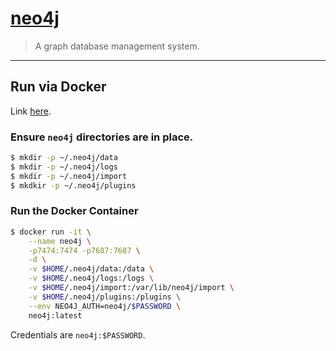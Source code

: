 # [neo4j](https://neo4j.com/)

> A graph database management system.

---

## Run via Docker

Link [here](https://neo4j.com/developer/docker-run-neo4j/).

### Ensure `neo4j` directories are in place.

```bash
$ mkdir -p ~/.neo4j/data
$ mkdir -p ~/.neo4j/logs
$ mkdir -p ~/.neo4j/import
$ mkdkir -p ~/.neo4j/plugins
```

### Run the Docker Container

```bash
$ docker run -it \
	--name neo4j \
	-p7474:7474 -p7687:7687 \
	-d \
	-v $HOME/.neo4j/data:/data \
	-v $HOME/.neo4j/logs:/logs \
	-v $HOME/.neo4j/import:/var/lib/neo4j/import \
	-v $HOME/.neo4j/plugins:/plugins \
	--env NEO4J_AUTH=neo4j/$PASSWORD \
	neo4j:latest
```

Credentials are `neo4j:$PASSWORD`.
